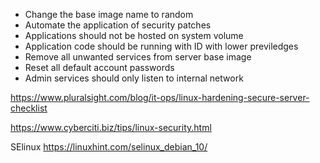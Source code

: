 
- Change the base image name to random 
- Automate the application of security patches 
- Applications should not be hosted on system volume
- Application code should be running with ID with lower previledges
- Remove all unwanted services from server base image
- Reset all default account passwords
- Admin services should only listen to internal network


https://www.pluralsight.com/blog/it-ops/linux-hardening-secure-server-checklist  

https://www.cyberciti.biz/tips/linux-security.html  

SElinux
https://linuxhint.com/selinux_debian_10/  

